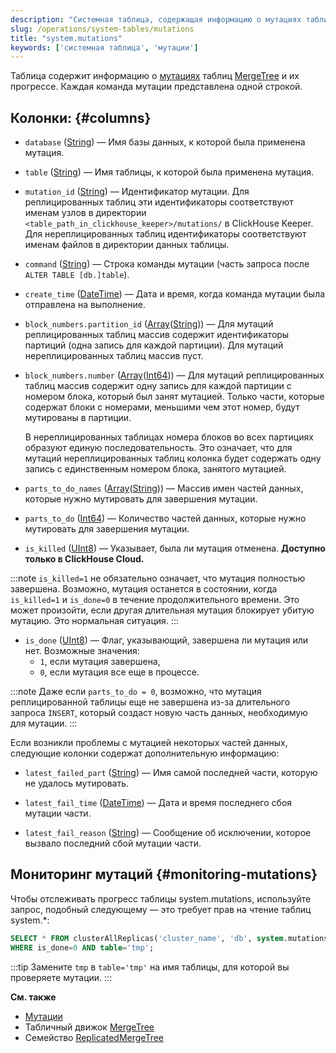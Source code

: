 ```yaml
---
description: "Системная таблица, содержащая информацию о мутациях таблиц MergeTree и их прогрессе. Каждая команда мутации представлена одной строкой."
slug: /operations/system-tables/mutations
title: "system.mutations"
keywords: ['системная таблица', 'мутации']
---
```


Таблица содержит информацию о [мутациях](/sql-reference/statements/alter/index.md#mutations) таблиц [MergeTree](/engines/table-engines/mergetree-family/mergetree.md) и их прогрессе. Каждая команда мутации представлена одной строкой.

## Колонки: {#columns}

- `database` ([String](/sql-reference/data-types/string.md)) — Имя базы данных, к которой была применена мутация.

- `table` ([String](/sql-reference/data-types/string.md)) — Имя таблицы, к которой была применена мутация.

- `mutation_id` ([String](/sql-reference/data-types/string.md)) — Идентификатор мутации. Для реплицированных таблиц эти идентификаторы соответствуют именам узлов в директории `<table_path_in_clickhouse_keeper>/mutations/` в ClickHouse Keeper. Для нереплицированных таблиц идентификаторы соответствуют именам файлов в директории данных таблицы.

- `command` ([String](/sql-reference/data-types/string.md)) — Строка команды мутации (часть запроса после `ALTER TABLE [db.]table`).

- `create_time` ([DateTime](/sql-reference/data-types/datetime.md)) — Дата и время, когда команда мутации была отправлена на выполнение.

- `block_numbers.partition_id` ([Array](/sql-reference/data-types/array.md)([String](/sql-reference/data-types/string.md))) — Для мутаций реплицированных таблиц массив содержит идентификаторы партиций (одна запись для каждой партиции). Для мутаций нереплицированных таблиц массив пуст.

- `block_numbers.number` ([Array](/sql-reference/data-types/array.md)([Int64](/sql-reference/data-types/int-uint.md))) — Для мутаций реплицированных таблиц массив содержит одну запись для каждой партиции с номером блока, который был занят мутацией. Только части, которые содержат блоки с номерами, меньшими чем этот номер, будут мутированы в партиции.

    В нереплицированных таблицах номера блоков во всех партициях образуют единую последовательность. Это означает, что для мутаций нереплицированных таблиц колонка будет содержать одну запись с единственным номером блока, занятого мутацией.

- `parts_to_do_names` ([Array](/sql-reference/data-types/array.md)([String](/sql-reference/data-types/string.md))) — Массив имен частей данных, которые нужно мутировать для завершения мутации.

- `parts_to_do` ([Int64](/sql-reference/data-types/int-uint.md)) — Количество частей данных, которые нужно мутировать для завершения мутации.

- `is_killed` ([UInt8](/sql-reference/data-types/int-uint.md)) — Указывает, была ли мутация отменена. **Доступно только в ClickHouse Cloud.**

:::note 
`is_killed=1` не обязательно означает, что мутация полностью завершена. Возможно, мутация останется в состоянии, когда `is_killed=1` и `is_done=0` в течение продолжительного времени. Это может произойти, если другая длительная мутация блокирует убитую мутацию. Это нормальная ситуация.
:::

- `is_done` ([UInt8](/sql-reference/data-types/int-uint.md)) — Флаг, указывающий, завершена ли мутация или нет. Возможные значения:
    - `1`, если мутация завершена,
    - `0`, если мутация все еще в процессе.

:::note
Даже если `parts_to_do = 0`, возможно, что мутация реплицированной таблицы еще не завершена из-за длительного запроса `INSERT`, который создаст новую часть данных, необходимую для мутации.
:::

Если возникли проблемы с мутацией некоторых частей данных, следующие колонки содержат дополнительную информацию:

- `latest_failed_part` ([String](/sql-reference/data-types/string.md)) — Имя самой последней части, которую не удалось мутировать.

- `latest_fail_time` ([DateTime](/sql-reference/data-types/datetime.md)) — Дата и время последнего сбоя мутации части.

- `latest_fail_reason` ([String](/sql-reference/data-types/string.md)) — Сообщение об исключении, которое вызвало последний сбой мутации части.

## Мониторинг мутаций {#monitoring-mutations}

Чтобы отслеживать прогресс таблицы system.mutations, используйте запрос, подобный следующему — это требует прав на чтение таблиц system.*:

``` sql
SELECT * FROM clusterAllReplicas('cluster_name', 'db', system.mutations)
WHERE is_done=0 AND table='tmp';
```

:::tip
Замените `tmp` в `table='tmp'` на имя таблицы, для которой вы проверяете мутации.
:::

**См. также**

- [Мутации](/sql-reference/statements/alter/index.md#mutations)
- Табличный движок [MergeTree](/engines/table-engines/mergetree-family/mergetree.md)
- Семейство [ReplicatedMergeTree](/engines/table-engines/mergetree-family/replication.md)
